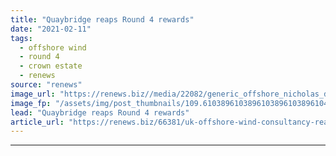 ```yaml
---
title: "Quaybridge reaps Round 4 rewards"
date: "2021-02-11"
tags: 
  - offshore wind
  - round 4
  - crown estate
  - renews
source: "renews"
image_url: "https://renews.biz//media/22082/generic_offshore_nicholas_doherty_unsplash.jpg?mode=crop&width=770&heightratio=0.6103896103896103896103896104&slimmage=true"
image_fp: "/assets/img/post_thumbnails/109.6103896103896103896103896104&slimmage=true"
lead: "Quaybridge reaps Round 4 rewards"
article_url: "https://renews.biz/66381/uk-offshore-wind-consultancy-reaps-round-4-rewards/"
---
```


---

